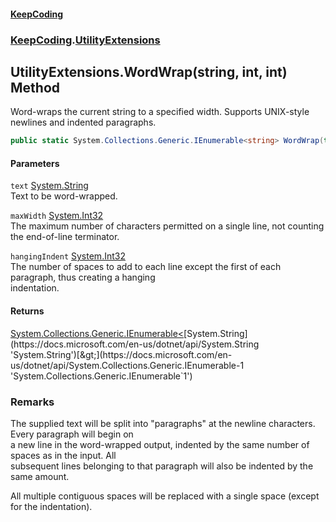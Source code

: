 #### [KeepCoding](index.md 'index')
### [KeepCoding](KeepCoding.md 'KeepCoding').[UtilityExtensions](UtilityExtensions.md 'KeepCoding.UtilityExtensions')
## UtilityExtensions.WordWrap(string, int, int) Method
Word-wraps the current string to a specified width. Supports UNIX-style newlines and indented paragraphs.
```csharp
public static System.Collections.Generic.IEnumerable<string> WordWrap(this string text, int maxWidth, int hangingIndent=0);
```
#### Parameters
<a name='KeepCoding.UtilityExtensions.WordWrap(string.int.int).text'></a>
`text` [System.String](https://docs.microsoft.com/en-us/dotnet/api/System.String 'System.String')  
Text to be word-wrapped.
  
<a name='KeepCoding.UtilityExtensions.WordWrap(string.int.int).maxWidth'></a>
`maxWidth` [System.Int32](https://docs.microsoft.com/en-us/dotnet/api/System.Int32 'System.Int32')  
The maximum number of characters permitted on a single line, not counting the end-of-line terminator.
  
<a name='KeepCoding.UtilityExtensions.WordWrap(string.int.int).hangingIndent'></a>
`hangingIndent` [System.Int32](https://docs.microsoft.com/en-us/dotnet/api/System.Int32 'System.Int32')  
The number of spaces to add to each line except the first of each paragraph, thus creating a hanging  
indentation.
  
#### Returns
[System.Collections.Generic.IEnumerable&lt;](https://docs.microsoft.com/en-us/dotnet/api/System.Collections.Generic.IEnumerable-1 'System.Collections.Generic.IEnumerable`1')[System.String](https://docs.microsoft.com/en-us/dotnet/api/System.String 'System.String')[&gt;](https://docs.microsoft.com/en-us/dotnet/api/System.Collections.Generic.IEnumerable-1 'System.Collections.Generic.IEnumerable`1')  
### Remarks
The supplied text will be split into "paragraphs" at the newline characters. Every paragraph will begin on  
a new line in the word-wrapped output, indented by the same number of spaces as in the input. All  
subsequent lines belonging to that paragraph will also be indented by the same amount.



  
All multiple contiguous spaces will be replaced with a single space (except for the indentation).
